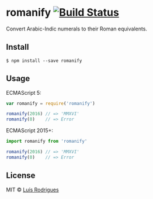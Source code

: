 # romanify [![Build Status](https://travis-ci.org/goblindegook/romanify.svg?branch=master)](https://travis-ci.org/goblindegook/romanify)

Convert Arabic-Indic numerals to their Roman equivalents.

## Install

```
$ npm install --save romanify
```

## Usage

ECMAScript 5:

```js
var romanify = require('romanify')

romanify(2016) // => 'MMXVI'
romanify(0)    // => Error
```

ECMAScript 2015+:

```js
import romanify from 'romanify'

romanify(2016) // => 'MMXVI'
romanify(0)    // => Error
```

## License

MIT © [Luís Rodrigues](https://github.com/goblindegook)
